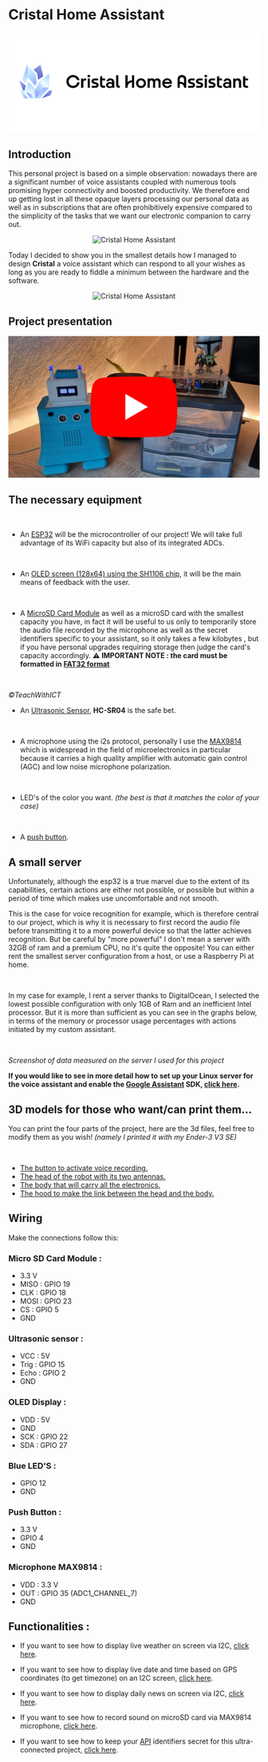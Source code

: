 # Cristal Home Assistant

<p align="center">
  <img src="https://github.com/4strium/Cristal-Home-Assistant/blob/main/image/cover-1.png?raw=true" alt="Cristal Home Assistant logo">
</p>

## Introduction 
This personal project is based on a simple observation: nowadays there are a significant number of voice assistants coupled with numerous tools promising hyper connectivity and boosted productivity. We therefore end up getting lost in all these opaque layers processing our personal data as well as in subscriptions that are often prohibitively expensive compared to the simplicity of the tasks that we want our electronic companion to carry out.

<p align="center">
  <img src="https://romainmellaza.fr/img/cristal-home-assistant/pres1.jpg" alt="Cristal Home Assistant">
</p>

Today I decided to show you in the smallest details how I managed to design **Cristal** a voice assistant which can respond to all your wishes as long as you are ready to fiddle a minimum between the hardware and the software.

<p align="center">
  <img width="30%" src="https://romainmellaza.fr/img/cristal-home-assistant/pres2.jpg" alt="Cristal Home Assistant">
</p>

## Project presentation

[![](https://github.com/4strium/Cristal-Home-Assistant/blob/main/image/youtube-thumbnail.png?raw=true)](https://www.youtube.com/watch?v=M7OH803nQkw)

## The necessary equipment

<p align="center">
  <img width="30%" src="https://www.gotronic.fr/ori-module-nodemcu-esp32-28407.jpg" alt="">
</p>

* An [ESP32](https://www.amazon.fr/esp32-wroom/s?k=esp32+wroom) will be the microcontroller of our project! We will take full advantage of its WiFi capacity but also of its integrated ADCs.

<p align="center">
  <img width="30%" src="https://www.az-delivery.de/cdn/shop/products/13-zoll-oled-i2c-128-x-64-pixel-display-kompatibel-mit-arduino-und-raspberry-pi-466478.jpg?v=1679397952&width=1200" alt="">
</p>

* An [OLED screen (128x64) using the SH1106 chip](https://www.az-delivery.de/en/products/1-3zoll-i2c-oled-display), it will be the main means of feedback with the user.

<p align="center">
  <img width="30%" src="https://www.electronicwings.com/storage/PlatformSection/TopicContent/452/description/MicroSD.jpg" alt="">
</p>

* A [MicroSD Card Module](https://www.amazon.fr/esp32-sd/s?k=esp32+sd) as well as a microSD card with the smallest capacity you have, in fact it will be useful to us only to temporarily store the audio file recorded by the microphone as well as the secret identifiers specific to your assistant, so it only takes a few kilobytes , but if you have personal upgrades requiring storage then judge the card's capacity accordingly. **⚠️ IMPORTANT NOTE : the card must be formatted in [FAT32 format](https://support.microsoft.com/fr-fr/topic/comment-convertir-un-lecteur-en-fat32-%C3%A0-l-aide-du-convertisseur-de-lecteur-5f751b9d-60a2-01bc-4079-2f536b876cc3)**

<p align="center">
  <img src="https://www.teachwithict.com/uploads/5/5/8/2/5582303/published/hc-sr04-5v-fig-1.png?1530648040" alt="">
</p>

*©TeachWithICT*

* An [Ultrasonic Sensor](https://www.amazon.com/ultrasonic-sensor/s?k=ultrasonic+sensor), **HC-SR04** is the safe bet.

<p align="center">
  <img width="30%" src="https://www.az-delivery.de/cdn/shop/products/max9814-mikrofon-964239.jpg?v=1679402420&width=1200" alt="">
</p>

* A microphone using the i2s protocol, personally I use the [MAX9814](https://www.az-delivery.de/fr/products/max9814-mikrofon) which is widespread in the field of microelectronics in particular because it carries a high quality amplifier with automatic gain control (AGC) and low noise microphone polarization.

<p align="center">
  <img width="30%" src="https://m.media-amazon.com/images/I/614vPNmpmuL._AC_UF894,1000_QL80_.jpg" alt="">
</p>

* LED's of the color you want. *(the best is that it matches the color of your case)*

<p align="center">
  <img width="30%" src="https://m.media-amazon.com/images/I/61G3+cfJHwL._SL1000_.jpg" alt="">
</p>

* A [push button](https://www.amazon.fr/s?k=push+button&__mk_fr_FR=%C3%85M%C3%85%C5%BD%C3%95%C3%91&ref=nb_sb_noss). 

## A small server
Unfortunately, although the esp32 is a true marvel due to the extent of its capabilities, certain actions are either not possible, or possible but within a period of time which makes use uncomfortable and not smooth.

This is the case for voice recognition for example, which is therefore central to our project, which is why it is necessary to first record the audio file before transmitting it to a more powerful device so that the latter achieves recognition. But be careful by "more powerful" I don't mean a server with 32GB of ram and a premium CPU, no it's quite the opposite! You can either rent the smallest server configuration from a host, or use a Raspberry Pi at home.

<p align="center">
  <img width="30%" src="https://m.media-amazon.com/images/I/61K2IaK2b9L._AC_UF1000,1000_QL80_.jpg" alt="">
</p>

In my case for example, I rent a server thanks to DigitalOcean, I selected the lowest possible configuration with only 1GB of Ram and an inefficient Intel processor. But it is more than sufficient as you can see in the graphs below, in terms of the memory or processor usage percentages with actions initiated by my custom assistant.


<p align="center">
  <img src="https://romainmellaza.fr/img/cristal-home-assistant/digital-ocean.png" alt="">
</p>

*Screenshot of data measured on the server I used for this project*

**If you would like to see in more detail how to set up your Linux server for the voice assistant and enable the [Google Assistant](https://assistant.google.com/intl/en_en/) SDK, [click here](https://romainmellaza.fr/posts/cristal-setup-server/).**

## 3D models for those who want/can print them...
You can print the four parts of the project, here are the 3d files, feel free to modify them as you wish! *(namely I printed it with my Ender-3 V3 SE)*

<p align="center">
  <img src="https://romainmellaza.fr/img/cristal-home-assistant/printing-1.jpg" alt="">
</p>

* [The button to activate voice recording.](https://github.com/4strium/Cristal-Home-Assistant/blob/main/models/Bouton-Cristal-AI.3mf)
* [The head of the robot with its two antennas.](https://github.com/4strium/Cristal-Home-Assistant/blob/main/models/Head%20cristal.3mf)
* [The body that will carry all the electronics.](https://github.com/4strium/Cristal-Home-Assistant/blob/main/models/body.3mf) 
* [The hood to make the link between the head and the body.](https://github.com/4strium/Cristal-Home-Assistant/blob/main/models/capuchon.3mf)

## Wiring 

Make the connections follow this:

### Micro SD Card Module :
* 3.3 V
* MISO : GPIO 19
* CLK : GPIO 18
* MOSI : GPIO 23
* CS : GPIO 5
* GND

### Ultrasonic sensor :
* VCC : 5V
* Trig : GPIO 15
* Echo : GPIO 2
* GND

### OLED Display :
* VDD : 5V
* GND
* SCK : GPIO 22
* SDA : GPIO 27

### Blue LED'S :
* GPIO 12
* GND 

### Push Button :
* 3.3 V
* GPIO 4
* GND

### Microphone MAX9814 :
* VDD : 3.3 V
* OUT : GPIO 35 (ADC1_CHANNEL_7)
* GND

## Functionalities :

* If you want to see how to display live weather on screen via I2C, [click here](https://romainmellaza.fr/posts/live-weather-i2c-screen/).

* If you want to see how to display live date and time based on GPS coordinates (to get timezone) on an I2C screen, [click here](https://romainmellaza.fr/posts/date-time-i2c-screen/).

* If you want to see how to display daily news on screen via I2C, [click here](https://romainmellaza.fr/posts/live-news-i2c-screen/).

* If you want to see how to record sound on microSD card via MAX9814 microphone, [click here](https://romainmellaza.fr/posts/record-sound-max9814/).

* If you want to see how to keep your [API](https://en.wikipedia.org/wiki/API) identifiers secret for this ultra-connected project, [click here](https://romainmellaza.fr/posts/secure-credentials-esp32/).
